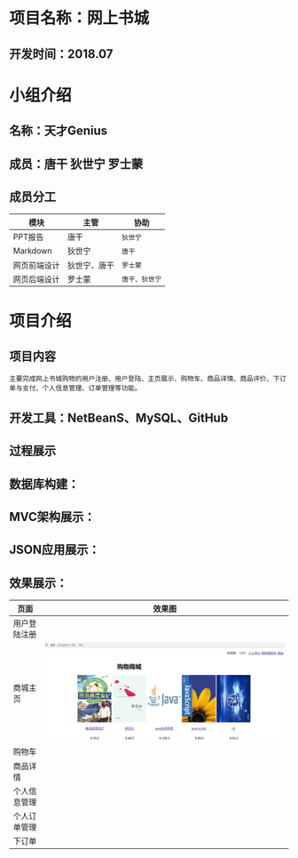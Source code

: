 # 项目名称：网上书城
## 开发时间：2018.07
# 小组介绍
## 名称：天才Genius
## 成员：唐干 狄世宁 罗士蒙
## 成员分工  
|**模块**|**主管**|**协助**|
|---|---|----
|PPT报告|唐干|`狄世宁`
|Markdown|狄世宁|`唐干`
|网页前端设计|狄世宁、唐干|`罗士蒙`
|网页后端设计|罗士蒙|`唐干、狄世宁`
# 项目介绍
## 项目内容
    主要完成网上书城购物的用户注册、用户登陆、主页展示、购物车、商品详情、商品评价、下订单与支付、个人信息管理、订单管理等功能。
## 开发工具：NetBeanS、MySQL、GitHub
## 过程展示
## 数据库构建：
## MVC架构展示：
## JSON应用展示：
## 效果展示：
|**页面**|**效果图**|
|---|---
|用户登陆注册|
|商城主页|![](https://github.com/meng10270/Genius/blob/master/screenshots/%E4%B8%BB%E9%A1%B5.PNG)
|购物车|
|商品详情|
|个人信息管理|
|个人订单管理|
|下订单|
